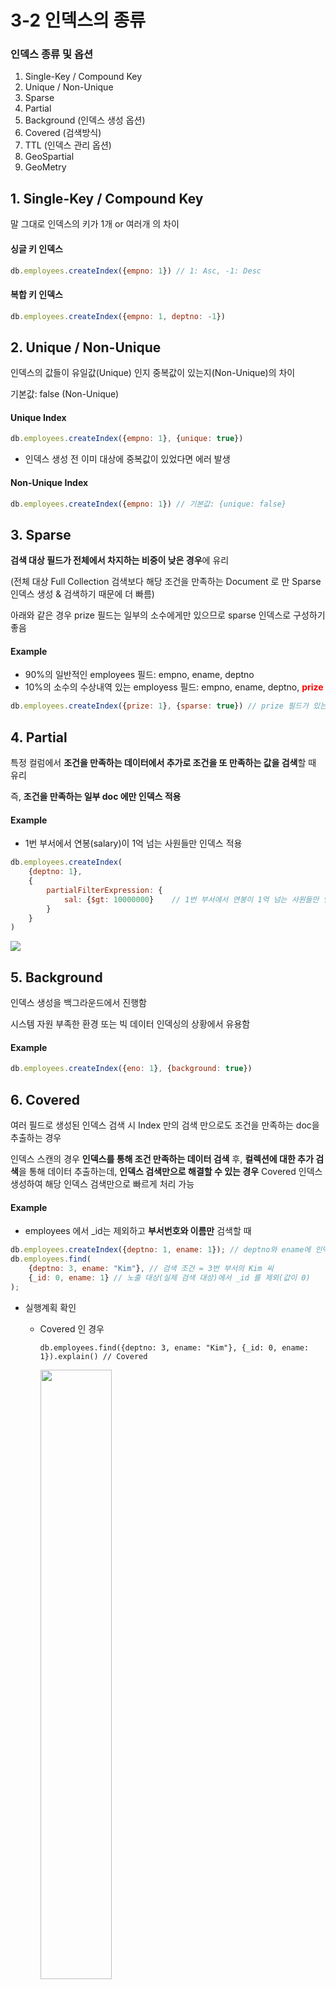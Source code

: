 

# 3-2 인덱스의 종류

### 인덱스 종류 및 옵션

1. Single-Key / Compound Key
2. Unique / Non-Unique
3. Sparse
4. Partial
5. Background (인덱스 생성 옵션)
6. Covered (검색방식)
7. TTL (인덱스 관리 옵션)
8. GeoSpartial
9. GeoMetry



## 1. Single-Key / Compound Key

말 그대로 인덱스의 키가 1개 or 여러개 의 차이



#### 싱글 키 인덱스

````javascript
db.employees.createIndex({empno: 1}) // 1: Asc, -1: Desc
````



#### 복합 키 인덱스

````javascript
db.employees.createIndex({empno: 1, deptno: -1})
````





## 2. Unique / Non-Unique

인덱스의 값들이 유일값(Unique) 인지 중복값이 있는지(Non-Unique)의 차이

기본값: false (Non-Unique)



#### Unique Index

````javascript
db.employees.createIndex({empno: 1}, {unique: true})
````

* 인덱스 생성 전 이미 대상에 중복값이 있었다면 에러 발생



#### Non-Unique Index

````javascript
db.employees.createIndex({empno: 1}) // 기본값: {unique: false}
````





## 3. Sparse

**검색 대상 필드가 전체에서 차지하는 비중이 낮은 경우**에 유리

(전체 대상 Full Collection 검색보다 해당 조건을 만족하는 Document 로 만 Sparse 인덱스 생성 & 검색하기 때문에 더 빠름)



아래와 같은 경우 prize 필드는 일부의 소수에게만 있으므로 sparse 인덱스로 구성하기 좋음



#### Example

* 90%의 일반적인 employees 필드: empno, ename, deptno
* 10%의 소수의 수상내역 있는 employess 필드: empno, ename, deptno, <font color="red">**prize**</font>

````javascript
db.employees.createIndex({prize: 1}, {sparse: true}) // prize 필드가 있는 doc만 인덱스 생성
````





## 4. Partial

특정 컬럼에서 **조건을 만족하는 데이터에서 추가로 조건을 또 만족하는 값을 검색**할 때 유리

즉, **조건을 만족하는 일부 doc 에만 인덱스 적용**



#### Example

* 1번 부서에서 연봉(salary)이 1억 넘는 사원들만 인덱스 적용

````javascript
db.employees.createIndex(
	{deptno: 1},
    {
        partialFilterExpression: {
        	sal: {$gt: 10000000}	// 1번 부서에서 연봉이 1억 넘는 사원들만 인덱스 생성
    	}
    }
)
````

<img src="https://user-images.githubusercontent.com/20942871/46904667-f3beb700-cf22-11e8-8bc5-4a1e9d446a2f.png" />





## 5. Background

인덱스 생성을 백그라운드에서 진행함

시스템 자원 부족한 환경 또는 빅 데이터 인덱싱의 상황에서 유용함



#### Example

````javascript
db.employees.createIndex({eno: 1}, {background: true})
````





## 6. Covered

여러 필드로 생성된 인덱스 검색 시 Index 만의 검색 만으로도 조건을 만족하는 doc을 추출하는 경우

인덱스 스캔의 경우 **인덱스를 통해 조건 만족하는 데이터 검색** 후, **컬렉션에 대한 추가 검색**을 통해 데이터 추출하는데, **인덱스 검색만으로 해결할 수 있는 경우** Covered 인덱스 생성하여 해당 인덱스 검색만으로 빠르게 처리 가능



#### Example

* employees 에서 _id는 제외하고 **부서번호와 이름만** 검색할 때

````javascript
db.employees.createIndex({deptno: 1, ename: 1}); // deptno와 ename에 인덱스
db.employees.find(
    {deptno: 3, ename: "Kim"}, // 검색 조건 = 3번 부서의 Kim 씨
    {_id: 0, ename: 1} // 노출 대상(실제 검색 대상)에서 _id 를 제외(값이 0)
);
````

* 실행계획 확인

  * Covered 인 경우

    ````javas
    db.employees.find({deptno: 3, ename: "Kim"}, {_id: 0, ename: 1}).explain() // Covered
    ````

    <img src="https://user-images.githubusercontent.com/20942871/46904952-7ba6c000-cf27-11e8-911d-ca4aaab645b0.png" width="50%"/>

  * Covered 가 아닌 경우

    ````javascript
    db.employees.find({deptno: 3, ename: "Kim"}).explain() // Not Covered
    ````

    <img src="https://user-images.githubusercontent.com/20942871/46904969-caecf080-cf27-11e8-9d42-8c2863e4caa9.png" width="50%"/>





